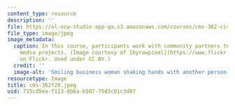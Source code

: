 ```yaml
---
content_type: resource
description: ''
file: https://ol-ocw-studio-app-qa.s3.amazonaws.com/courses/cms-362-civic-media-codesign-studio-fall-2020/715cd5eaf1138b6ab50775d3c01c3d07_cms-362f20.jpeg
file_type: image/jpeg
image_metadata:
  caption: In this course, participants work with community partners to develop civic
    media projects. (Image courtesy of [byrawpixel](https://www.flickr.com/photos/byrawpixel/45739277692)
    on Flickr. Used under CC BY.)
  credit: ''
  image-alt: 'Smiling business woman shaking hands with another person. '
resourcetype: Image
title: cms-362f20.jpeg
uid: 715cd5ea-f113-8b6a-b507-75d3c01c3d07
---
```

